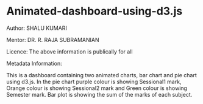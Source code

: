 # Animated-dashboard-using-d3.js

Author: SHALU KUMARI

Mentor: DR. R. RAJA SUBRAMANIAN

Licence: The above information is publically for all

Metadata Information:

This is a dashboard containing two animated charts, bar chart and pie chart using d3.js. In the pie chart purple colour is showing Sessional1 mark, Orange colour is showing Sessional2 mark and Green colour is showing Semester mark. Bar plot is showing the sum of the marks of each subject.
